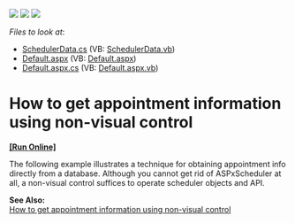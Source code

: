 <!-- default badges list -->
![](https://img.shields.io/endpoint?url=https://codecentral.devexpress.com/api/v1/VersionRange/128546924/13.1.4%2B)
[![](https://img.shields.io/badge/Open_in_DevExpress_Support_Center-FF7200?style=flat-square&logo=DevExpress&logoColor=white)](https://supportcenter.devexpress.com/ticket/details/E608)
[![](https://img.shields.io/badge/📖_How_to_use_DevExpress_Examples-e9f6fc?style=flat-square)](https://docs.devexpress.com/GeneralInformation/403183)
<!-- default badges end -->
<!-- default file list -->
*Files to look at*:

* [SchedulerData.cs](./CS/WebSite/App_Code/SchedulerData.cs) (VB: [SchedulerData.vb](./VB/WebSite/App_Code/SchedulerData.vb))
* [Default.aspx](./CS/WebSite/Default.aspx) (VB: [Default.aspx](./VB/WebSite/Default.aspx))
* [Default.aspx.cs](./CS/WebSite/Default.aspx.cs) (VB: [Default.aspx.vb](./VB/WebSite/Default.aspx.vb))
<!-- default file list end -->
# How to get appointment information using non-visual control
<!-- run online -->
**[[Run Online]](https://codecentral.devexpress.com/e608/)**
<!-- run online end -->


<p>The following example illustrates a technique for obtaining appointment info directly from a database. Although you cannot get rid of ASPxScheduler at all, a non-visual control suffices to operate scheduler objects and API. </p><p><strong>See Also:</strong><br />
<a href="https://www.devexpress.com/Support/Center/p/K18093">How to get appointment information using non-visual control</a></p>

<br/>


